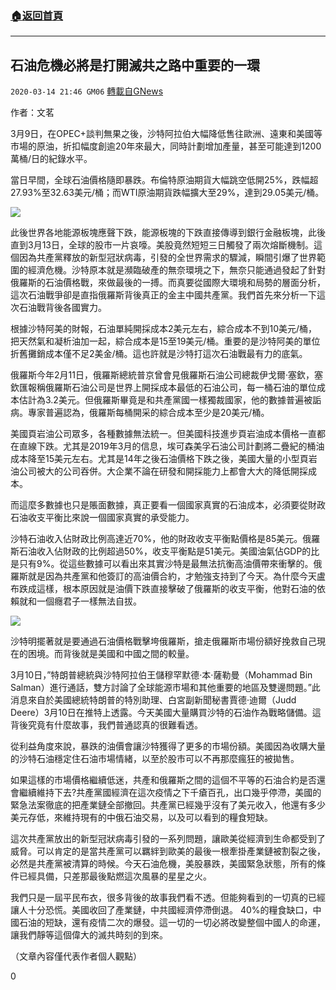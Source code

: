 ###  [:house:返回首頁](https://github.com/ourhimalayas/txt)
---

## 石油危機必將是打開滅共之路中重要的一環
`2020-03-14 21:46 GM06` [轉載自GNews](https://gnews.org/zh-hant/141362/)

作者：文茗

3月9日，在OPEC+談判無果之後，沙特阿拉伯大幅降低售往歐洲、遠東和美國等市場的原油，折扣幅度創逾20年來最大，同時計劃增加產量，甚至可能達到1200萬桶/日的紀錄水平。

當日早間，全球石油價格隨即暴跌。布倫特原油期貨大幅跳空低開25%，跌幅超27.93%至32.63美元/桶；而WTI原油期貨跌幅擴大至29%，達到29.05美元/桶。

![](https://s3-ap-northeast-1.amazonaws.com/news.guo.offload.media/wp-content/uploads/2020/03/14213358/345.png)

此後世界各地能源板塊應聲下跌，能源板塊的下跌直接傳導到銀行金融板塊，此後直到3月13日，全球的股市一片哀嚎。美股竟然短短三日觸發了兩次熔斷機制。這個因為共產黨釋放的新型冠狀病毒，引發的全世界需求的驟減，瞬間引爆了世界範圍的經濟危機。沙特原本就是瀕臨破產的無奈環境之下，無奈只能通過發起了針對俄羅斯的石油價格戰，來做最後的一搏。而真要從國際大環境和局勢的層面分析，這次石油戰爭卻是直指俄羅斯背後真正的金主中國共產黨。我們首先來分析一下這次石油戰背後各國實力。

根據沙特阿美的財報，石油單純開採成本2美元左右，綜合成本不到10美元/桶，把天然氣和凝析油加一起，綜合成本是15至19美元/桶。重要的是沙特阿美的單位折舊攤銷成本僅不足2美金/桶。這也許就是沙特打這次石油戰最有力的底氣。

俄羅斯今年2月11日，俄羅斯總統普京曾會見俄羅斯石油公司總裁伊戈爾·塞欽，塞欽匯報稱俄羅斯石油公司是世界上開採成本最低的石油公司，每一桶石油的單位成本估計為3.2美元。但俄羅斯畢竟是和共產黨國一樣獨裁國家，他的數據普遍被詬病。專家普遍認為，俄羅斯每桶開采的綜合成本至少是20美元/桶。

美國頁岩油公司眾多，各種數據無法統一。但美國科技進步頁岩油成本價格一直都在直線下跌。尤其是2019年3月的信息，埃可森美孚石油公司計劃將二疊紀的桶油成本降至15美元左右。尤其是14年之後石油價格下跌之後，美國大量的小型頁岩油公司被大的公司吞併。大企業不論在研發和開採能力上都會大大的降低開採成本。

而這麼多數據也只是賬面數據，真正要看一個國家真實的石油成本，必須要從財政石油收支平衡比來說一個國家真實的承受能力。

沙特石油收入佔財政比例高達近70%，他的財政收支平衡點價格是85美元。俄羅斯石油收入佔財政的比例超過50%，收支平衡點是51美元。美國油氣佔GDP的比是只有9%。從這些數據可以看出來其實沙特是最無法抗衡高油價帶來衝擊的。俄羅斯就是因為共產黨和他簽訂的高油價合約，才勉強支持到了今天。為什麼今天盧布跌成這樣，根本原因就是油價下跌直接擊破了俄羅斯的收支平衡，他對石油的依賴就和一個癮君子一樣無法自拔。

![](https://s3-ap-northeast-1.amazonaws.com/news.guo.offload.media/wp-content/uploads/2020/03/14213921/5-18.png)



沙特明擺著就是要通過石油價格戰擊垮俄羅斯，搶走俄羅斯市場份額好挽救自己現在的困境。而背後就是美國和中國之間的較量。

3月10日，”特朗普總統與沙特阿拉伯王儲穆罕默德·本·薩勒曼（Mohammad Bin Salman）進行通話，雙方討論了全球能源市場和其他重要的地區及雙邊問題。”此消息來自於美國總統特朗普的特別助理、白宮副新聞秘書賈德·迪爾（Judd Deere）3月10日在推特上透露。今天美國大量購買沙特的石油作為戰略儲備。這背後究竟有什麼故事，我們普通認真的很難看透。

從利益角度來說，暴跌的油價會讓沙特獲得了更多的市場份額。美國因為收購大量的沙特石油穩定住石油市場情緒，以至於股市可以不再那麼瘋狂的被拋售。

如果這樣的市場價格繼續低迷，共產和俄羅斯之間的這個不平等的石油合約是否還會繼續維持下去?共產黨國經濟在這次疫情之下千瘡百孔，出口幾乎停滯，美國的緊急法案徹底的把產業鏈全部撤回。共產黨已經幾乎沒有了美元收入，他還有多少美元存低，來維持現有的中俄石油交易，以及可以看到的糧食短缺。

這次共產黨放出的新型冠狀病毒引發的一系列問題，讓歐美從經濟到生命都受到了威脅。可以肯定的是當共產黨可以羈絆到歐美的最後一根牽掛產業鏈被割裂之後，必然是共產黨被清算的時候。今天石油危機，美股暴跌，美國緊急狀態，所有的條件已經具備，只差那最後點燃這次風暴的星星之火。

我們只是一屆平民布衣，很多背後的故事我們看不透。但能夠看到的一切真的已經讓人十分恐慌。美國收回了產業鏈，中共國經濟停滯倒退。 40%的糧食缺口，中國石油的短缺，還有疫情二次的爆發。這一切的一切必將改變整個中國人的命運，讓我們靜等這個偉大的滅共時刻的到來。

（文章內容僅代表作者個人觀點）

0
